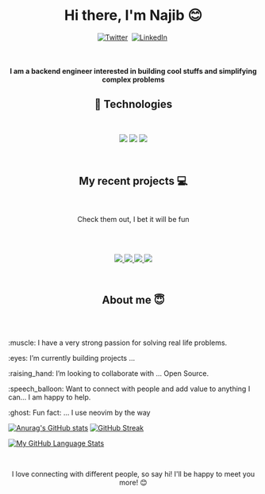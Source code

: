 <p>
<h1 align="center">Hi there, I'm Najib 😊</h1>
 </p>
 <p align="center">
 <a href="https://twitter.com/najib2557"><img src="https://img.shields.io/badge/twitter-1DA1F2?style=for-the-badge&logo=twitter&logoColor=white" alt="Twitter" /></a>&nbsp;
 <a href="www.linkedin.com/in/muhammad-najib-bala-92a343230"><img src="https://img.shields.io/badge/linkedin-0A66C2?style=for-the-badge&logo=linkedin&logoColor=white" alt="LinkedIn" /></a>&nbsp;
  <!--
<a href="https://muhammadnajib.netlify.app"><img src="https://img.shields.io/badge/PORTFOLIO-CC6699?style=for-the-badge&logoColor=white" alt="Portfolio" /></a>&nbsp;
<a href="https://leetcode.com/NAJIB-B/"><img src="https://img.shields.io/badge/Leetcode-black?style=for-the-badge&logo=leetcode" alt="Leetcode" /></a>&nbsp;
<a href="https://najibbala.hashnode.dev/"><img src="https://img.shields.io/badge/Hashnode-2962FF?style=for-the-badge&logo=hashnode&logoColor=white" alt="Hashnode" /></a>&nbsp; -->
</p>
<br />


<h4 align="center"> I am a backend engineer interested in building cool stuffs and simplifying complex problems </h4>


<h2 align="center"> 💼 Technologies</h3>

<br />

<p align="center">




<img src="https://img.shields.io/badge/Node.js-339933?style=for-the-badge&logo=node.js&logoColor=white" />



<img src="https://img.shields.io/badge/Express%20js-000000?style=for-the-badge&logo=express&logoColor=white" />
<img src="https://img.shields.io/badge/-MongoDB-13aa52?style=for-the-badge&logo=mongodb&logoColor=white" />
<!-- <img src="https://img.shields.io/badge/typescript-007acc?style=for-the-badge&logo=typescript&logoColor=white" /> -->




</p>

<br />

<h2 align="center">My recent projects 💻</h2>
<br />
<p align="center">Check them out, I bet it will be fun</p>
<br />
<br />
<p align="center">



   <a href="https://github.com/NAJIB-B/Expense-tracker-API ">
  <img align="" src="https://github-readme-stats.vercel.app/api/pin/?username=NAJIB-B&repo=Expense-tracker-API&theme=tokyonight" />
</a>

 <a href="https://github.com/NAJIB-B/real-time-polling-app ">
  <img align="" src="https://github-readme-stats.vercel.app/api/pin/?username=NAJIB-B&repo=real-time-polling-app&theme=tokyonight" />
</a>

 <a href="https://github.com/NAJIB-B/url-shortener">
  <img align="" src="https://github-readme-stats.vercel.app/api/pin/?username=NAJIB-B&repo=url-shortener&theme=tokyonight" />
</a>
 <a href="https://github.com/NAJIB-B/markdown-note-taking-App">
  <img align="" src="https://github-readme-stats.vercel.app/api/pin/?username=NAJIB-B&repo=markdown-note-taking-App&theme=tokyonight" />
</a>
</p>
<br />


<h2 align="center">About me 😇</h2>
<br />

<br />
<p>:muscle: I have a very strong passion for solving real life problems.</p>
<p>:eyes: I’m currently building projects ...</p>
<p>:raising_hand: I’m looking to collaborate with ... Open Source.</p>
<p>:speech_balloon: Want to connect with people and add value to anything I can... I am happy to help.</p>
<p>:ghost: Fun fact: ... I use neovim by the way</p>


[![Anurag's GitHub stats](https://github-readme-stats.vercel.app/api?username=NAJIB-B&theme=tokyonight&showicons=true)](https://github.com/anuraghazra/github-readme-stats)
[![GitHub Streak](https://streak-stats.demolab.com?user=NAJIB-B)](https://git.io/streak-stats)

[![My GitHub Language Stats](https://github-readme-stats.vercel.app/api/top-langs/?username=NAJIB-B&langs_count=5&theme=tokyonight)]()



<br />
<p align="center">
I love connecting with different people, so say hi! I'll be happy to meet you more! 😊
</p>

<br />

<!---
NAJIB-B/NAJIB-B is a ✨ special ✨ repository because its `README.md` (this file) appears on your GitHub profile.
You can click the Preview link to take a look at your changes.
--->
